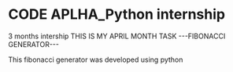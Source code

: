 # CODE APLHA_Python internship
3 months intership
  THIS IS MY APRIL MONTH TASK 
  ---FIBONACCI GENERATOR---

This fibonacci generator was developed using python 
